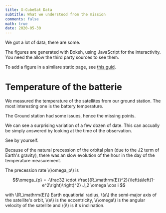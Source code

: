 ```yaml
---
title: X-CubeSat Data
subtitle: What we understood from the mission
comments: false
math: true
date: 2020-05-30
---
```


We got a lot of data, there are some.

The figures are generated with Bokeh, using JavaScript for the interactivity. You need the allow the third party sources to see them.

To add a figure in a similare static page, see [this guid](/tutorials/howto/howtoaddaplot).



# Temperature of the batterie

We measured the temperature of the satellites from our ground station. The most interesting one is the battery temperature.

<script src="/js/tbat_all.js" id="59e286ae-f060-4590-a82e-5382d49d87f7"></script>

The Ground station had some issues, hence the missing points.

We can see a surprising  variation of a few dozen of date.
This can accually be simply answered by looking at the time of the observation.

See by yourself.
<!-- If you want to update the figure, you need to update this line with the right id -->
<script src="/js/tbat_hour.js" id="45613fa5-5614-42fe-94bc-872577b9f737"></script>


Because of the natural precession of the orbital plan (due to the J2 term of Earth's gravity), there was an slow evolution of the hour in the day of the temperature measurement. 

The precession rate \\(\omega_p\\) is 

$$\omega_{p} = -\frac32 \cdot \frac{{R_\mathrm{E}}^2}{\left(a\left(1-e^2\right)\right)^2} J_2 \omega \cos i $$

with \\(R_\mathrm{E}\\) Earth equatiorial radius, \\(a\\) the semi-major axis of the satellite's orbit, \\(e\\) is the eccentricity, \\(\omega\\) is the angular velocity of the satellite and \\(i\\) is it's inclination.
